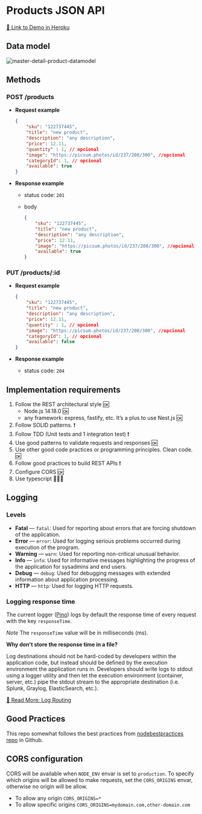 # Products JSON API

[🔗 Link to Demo in Heroku](https://murmuring-mesa-59619.herokuapp.com/)

## Data model

![master-detail-product-datamodel](https://user-images.githubusercontent.com/9435850/147842410-d82a26d0-cf5f-4cb5-8c23-9893bc3a6447.png)

## Methods

### POST /products

- **Request example**

    ```json
    {
        "sku": "122737445",
        "title": "new product",
        "description": "any description",
        "price": 12.11,
        "quantity" : 1, // opcional
        "image": "https://picsum.photos/id/237/200/300", //opcional
        "categoryId": 1, // opcional
        "available": true
    }
    ```

- **Response example**

  - status code: `201`
  - body

    ```json
    {
        "sku": "122737445",
        "title": "new product",
        "description": "any description",
        "price": 12.11,
        "image": "https://picsum.photos/id/237/200/300", //opcional
        "available": true
    }
    ```

### PUT /products/:id

- **Request example**

    ```json
    {
        "sku": "122737445",
        "title": "new product",
        "description": "any description",
        "price": 12.11,
        "quantity" : 1, // opcional
        "image": "https://picsum.photos/id/237/200/300", //opcional
        "categoryId": 1, // opcional
        "available": false
    }
    ```

- **Response example**

  - status code: `204`

## Implementation requirements

1. Follow the REST architectural style 🆗
    - Node.js 14.18.0 🆗
    - any framework: express, fastify, etc. It’s a plus to use Nest.js 🆗
2. Follow SOLID patterns. ❗
3. Follow TDD (Unit tests and 1 integration test) ❗
4. Use good patterns to validate requests and responses 🆗
5. Use other good code practices or programming principles. Clean code. 🆗
6. Follow good practices to build REST APIs ❗
7. Configure CORS 🆗
8. Use typescript 🤦🏽‍♂️

## Logging

### Levels

- **Fatal** — `fatal`:  Used for reporting about errors that are forcing shutdown of the application.
- **Error** — `error`: Used for logging serious problems occurred during execution of the program.
- **Warning** — `warn`: Used for reporting non-critical unusual behavior.
- **Info** — `info`: Used for informative messages highlighting the progress of the application for sysadmins and end users.
- **Debug** — `debug`: Used for debugging messages with extended information about application processing.
- **HTTP** — `http`: Used for logging HTTP requests.

### Logging response time

The current logger ([Pino](https://github.com/pinojs/pino)) logs by default the
response time of every request with the key `responseTime`.

_Note_ The `responseTime` value will be in milliseconds (ms).

__Why don't store the response time in a file?__

Log destinations should not be hard-coded by developers within the application code, but instead should be defined by the execution environment the application runs in. Developers should write logs to stdout using a logger utility and then let the execution environment (container, server, etc.) pipe the stdout stream to the appropriate destination (i.e. Splunk, Graylog, ElasticSearch, etc.).

[🔗 Read More: Log Routing](https://github.com/goldbergyoni/nodebestpractices/blob/master/sections/production/logrouting.md)

## Good Practices

This repo somewhat follows the best practices from [nodebestpractices repo](https://github.com/goldbergyoni/nodebestpractices) in Github.

## CORS configuration

CORS will be available when `NODE_ENV` envar is set to `production`.
To specify which origins will be allowed to make requests, set the `CORS_ORIGINS` envar,
otherwise no origin will be allow.

- To allow any origin `CORS_ORIGINS=*`
- To allow specific origins `CORS_ORIGINS=mydomain.com,other-domain.com`
